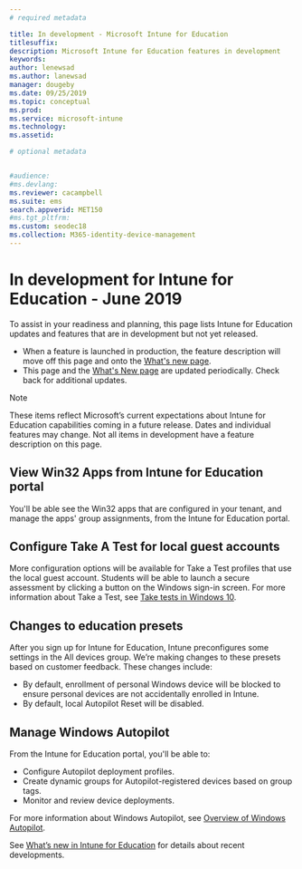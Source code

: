 ```yaml
---
# required metadata

title: In development - Microsoft Intune for Education
titlesuffix: 
description: Microsoft Intune for Education features in development
keywords:
author: lenewsad  
ms.author: lanewsad   
manager: dougeby
ms.date: 09/25/2019 
ms.topic: conceptual
ms.prod:
ms.service: microsoft-intune
ms.technology:
ms.assetid: 

# optional metadata


#audience:
#ms.devlang:
ms.reviewer: cacampbell
ms.suite: ems
search.appverid: MET150
#ms.tgt_pltfrm:
ms.custom: seodec18
ms.collection: M365-identity-device-management
---
```


# In development for Intune for Education - June 2019  

To assist in your readiness and planning, this page lists Intune for Education updates and features that are in development but not yet released. 

- When a feature is launched in production, the feature description will move off this page and onto the [What's new page](whats-new-in-edu.md).
- This page and the [What's New page](whats-new-in-edu.md) are updated periodically. Check back for additional updates.  

> [!Note]
> These items reflect Microsoft’s current expectations about Intune for Education capabilities coming in a future release. Dates and individual features may change. Not all items in development have a feature description on this page.   

<!-- 1910 start-->  
## View Win32 Apps from Intune for Education portal
You'll be able see the Win32 apps that are configured in your tenant, and manage the apps' group assignments, from the Intune for Education portal.   
 
 
## Configure Take A Test for local guest accounts  
More configuration options will be available for Take a Test profiles that use the local guest account. Students will be able to launch a secure assessment by clicking a button on the Windows sign-in screen. For more information about Take a Test, see [Take tests in Windows 10](https://docs.microsoft.com/education/windows/take-tests-in-windows-10).  
 
 ## Changes to education presets  
After you sign up for Intune for Education, Intune preconfigures some settings in the All devices group. We’re making changes to these presets based on customer feedback. These changes include:

* By default, enrollment of personal Windows device will be blocked to ensure personal devices are not accidentally enrolled in Intune.  
* By default, local Autopilot Reset will be disabled.  
 
## Manage Windows Autopilot
From the Intune for Education portal, you'll be able to:

* Configure Autopilot deployment profiles.
* Create dynamic groups for Autopilot-registered devices based on group tags. 
* Monitor and review device deployments.

For more information about Windows Autopilot, see [Overview of Windows Autopilot](https://docs.microsoft.com/windows/deployment/windows-autopilot/windows-autopilot).  

See [What’s new in Intune for Education](whats-new-in-edu.md) for details about recent developments.  
